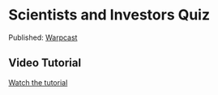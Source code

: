 # Scientists and Investors Quiz
Published: [Warpcast](https://warpcast.com/xbornid/0xa8df8b0f)

## Video Tutorial

[Watch the tutorial](https://youtu.be/NP8OsE--aAk?si=iXdL_dxx_wCdND2Q)

